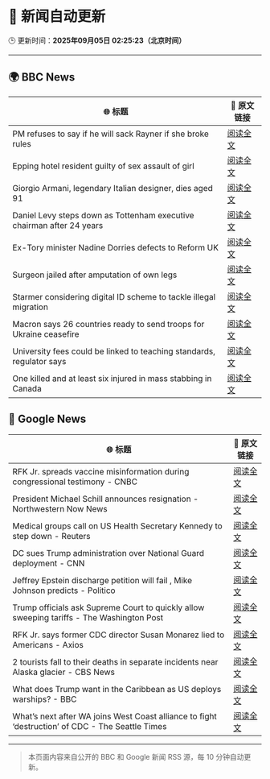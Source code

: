 # 🧠 新闻自动更新

🕒 更新时间：**2025年09月05日 02:25:23（北京时间）**

---

## 🌍 BBC News

| 🌐 标题 | 🔗 原文链接 |
|--------|-------------|
| PM refuses to say if he will sack Rayner if she broke rules | [阅读全文](https://www.bbc.com/news/articles/ce321d2n45vo?at_medium=RSS&at_campaign=rss) |
| Epping hotel resident guilty of sex assault of girl | [阅读全文](https://www.bbc.com/news/articles/cde3w04jwjzo?at_medium=RSS&at_campaign=rss) |
| Giorgio Armani, legendary Italian designer, dies aged 91 | [阅读全文](https://www.bbc.com/news/articles/ceq25w34lv4o?at_medium=RSS&at_campaign=rss) |
| Daniel Levy steps down as Tottenham executive chairman after 24 years | [阅读全文](https://www.bbc.com/sport/football/articles/c9qng2rj38do?at_medium=RSS&at_campaign=rss) |
| Ex-Tory minister Nadine Dorries defects to Reform UK | [阅读全文](https://www.bbc.com/news/articles/cj9zld87y1go?at_medium=RSS&at_campaign=rss) |
| Surgeon jailed after amputation of own legs | [阅读全文](https://www.bbc.com/news/articles/c5yvpx20le2o?at_medium=RSS&at_campaign=rss) |
| Starmer considering digital ID scheme to tackle illegal migration | [阅读全文](https://www.bbc.com/news/articles/c5y5379djl3o?at_medium=RSS&at_campaign=rss) |
| Macron says 26 countries ready to send troops for Ukraine ceasefire | [阅读全文](https://www.bbc.com/news/articles/czxwl15w2qko?at_medium=RSS&at_campaign=rss) |
| University fees could be linked to teaching standards, regulator says | [阅读全文](https://www.bbc.com/news/articles/c2ejd4n93n2o?at_medium=RSS&at_campaign=rss) |
| One killed and at least six injured in  mass stabbing in Canada | [阅读全文](https://www.bbc.com/news/articles/cp8jnrrlvqvo?at_medium=RSS&at_campaign=rss) |

## 📰 Google News

| 🌐 标题 | 🔗 原文链接 |
|--------|-------------|
| RFK Jr. spreads vaccine misinformation during congressional testimony - CNBC | [阅读全文](https://news.google.com/rss/articles/CBMiqAFBVV95cUxQenRRZnctWUpPVHAzYldiVm9pTlFxNzQxdm1YWGxKNTlVNkZ5cHhzWDdkek8wRHZpcjhtQ3NtMkJIb3lNTkxPRDVzNDZ2Z3A3QkxVT3I2TE5oMGFUMFB0SUtwejZ6TUZ6eUVMQmtKV3lZMno1SmhxMmdURmVDcURsR0hWS3NqSXVXdEw3bzNrME5QWjV0QUVTYmRjb2xwOWotcmdZejUyLUnSAa4BQVVfeXFMTTltakVtWmFiYVJiWXA2VDRHNVJkU0kzUVZISnIyb1NYb2thQjRvbGIxTVBpNV9xTVRIalp3YU1aSVFwQzRqNlgxNzFKdm04RDlUeXpnekVEdmhieFpVbVhQWkRtdzVVU3lzbndsVzNzN25JSl9NOHQtRWxuTXNwdnFkWEpFRnVLaVVkVXJ2ampIX3ZhaGd2SzlIR1JTSWxCOGE1ZTJ6aU5wOGZCdlBB?oc=5) |
| President Michael Schill announces resignation - Northwestern Now News | [阅读全文](https://news.google.com/rss/articles/CBMimAFBVV95cUxOX0dpRGpreDVSNEJ6bVE5QTdHSFBUb1pYZDMxcHItaVZacllGM3dtMjU3WVNDaU9rMnpSWmJTZEJSRUFKWmNDcWJvTVhWODM1dVUwOVFMazFnMGthTVQtNmVPb0FwbFAwM3dZYkpjZzk2ZWs4QWZ4WTR2eThaemctY1ZRaU1nMjNnTU1zbFR4VlN1N2xiM2ZFQg?oc=5) |
| Medical groups call on US Health Secretary Kennedy to step down - Reuters | [阅读全文](https://news.google.com/rss/articles/CBMiyAFBVV95cUxNQnZCRnJNUGJnVm9rWXJRM09vOVJmckdBUDBnLVNmS2pEem12andnalpHN1FWMVg3Q2pydHRjMDFKWjlNRUlWelJGQlVERlg3ZVczOUZsQ0RBeVlqWkZLVnFxTU01UXRRejJKajV6ajJOMWJIdzM3Y0k2TW9MRjBjcHdDY3hPZHNvX2JCcmhsSnQxTVlKSE9TWDFyeHk1S0lreFYtdFZpSW54VEVjWGdxVUpmclZUY2c5VDl4ZEZXSFBtN1d3RXpYYg?oc=5) |
| DC sues Trump administration over National Guard deployment - CNN | [阅读全文](https://news.google.com/rss/articles/CBMihgFBVV95cUxQbVNwQlNGa3d3Y1pHMk1hTXVwaGd6MHhyN3p0UGlpeDJ3TDgxZks3WXpDUGx6Z1ZOSHo3ZGxnQWNBZmkwUS1iRS1vMFNfT2RyU0FZUlN3V2pIazZvSUgxNHNVcGNVMTBUcGtOSU5henNRYWFEQUVrOGVjV1NTNDNOMVhHNklJQQ?oc=5) |
| Jeffrey Epstein discharge petition will fail , Mike Johnson predicts - Politico | [阅读全文](https://news.google.com/rss/articles/CBMirwFBVV95cUxOZkUtSGlYU3VvZ1IxTDVTTlhUcXpTdkxiOXRDR3N0T0xVQVdIZFNRMVJCejhuQVZPd3J0S1FnNExWRTdDZm0tdkltVFFOaEJFQ3BVZVNyMDYzSk1CbHFLa2Z1Rjd0blIzZjJkNVI0d1dGWmNvSkFLbmpONTVMOFhwVVcwSlRVb01Sd3llb29uZkpFei1fVmlIUlZfQ1ZTRHBHbGkwb3h1MHctRUN2ZnpR?oc=5) |
| Trump officials ask Supreme Court to quickly allow sweeping tariffs - The Washington Post | [阅读全文](https://news.google.com/rss/articles/CBMijwFBVV95cUxQeUxSdzczaHRralVjLU91TXg1bEJfbEhsUHlxRlh4dmM1eWd0enRqMzFxMFFiMU1xckFWR2ZMal9pNjFkdlJlTHJIZEpzc0xiNmtTNWtqMk1ianJGaUF3eEVFNHk2ZWxlY3l3ZmNuaE41eVFfVDBRT3ZzalYyTkJWa1dveGI3UFhFNTloN25YSQ?oc=5) |
| RFK Jr. says former CDC director Susan Monarez lied to Americans - Axios | [阅读全文](https://news.google.com/rss/articles/CBMie0FVX3lxTE00SzF6VmVIOUt4dTFmTzNhcHJwVWNPcGdKNjIxeGJ4d0NUWkpac21vOVptX2lWT0ZYSmprM3BBVWxZZVZJeTg0bm9qOUcyT0JydjBTR3BJRk55Yi1rUHFfWW83RGxqVnNvY29SV091TWRQMEE4ZXdZd0xyUQ?oc=5) |
| 2 tourists fall to their deaths in separate incidents near Alaska glacier - CBS News | [阅读全文](https://news.google.com/rss/articles/CBMic0FVX3lxTE5sRFEtNXlDMW9CajFjSGc2RU5qMmJRM195aFFlMzRQa2thRUdpRnZFOEd4aVBSb3d1OGhoV3pEMFNiUHhMZ3RtMEQwWjhlXzFGclp6THhxNzUzQWhIMUZ2eFhGQVQyWjBhRkxLZTQ2VGFsc2fSAXhBVV95cUxNNzJ5dUpsT3hVbDRCSHFtNVdzd2xLWGpWdENmcmpGYnFSdlFtRnJ0M1FWVzFRMnktY29NQmEzNkhBWHU0b2w0Q3N3LTd6Zml0Mk9QeHJJbTZqRTNieW5MNXB4RW1iUVNhTmR0WUt4T0FYVndPTUx3a1E?oc=5) |
| What does Trump want in the Caribbean as US deploys warships? - BBC | [阅读全文](https://news.google.com/rss/articles/CBMiWkFVX3lxTFAtUU5Ga3U5U3NNdVdfUk5YRTBuMlFxZmkyOHVUSHBZbDF0TElxbDNKbjlwMVQ4eDlTLTk0WEZfQWRWSFZOLTZfN09QR1JoM21KUkw0RzZ1MDhhQdIBX0FVX3lxTE8zWmtDNFI4THhYU0hMLVVuZlRqeUplRFNpNlRXbk1fN0VaSUQ4cExIdmd0ZnJxRkZTRWdkNVlxOE5MaWRnOUYwc3NKNWRmUmZHcTk5bzN1Wmx6dTAxYldZ?oc=5) |
| What’s next after WA joins West Coast alliance to fight ‘destruction’ of CDC - The Seattle Times | [阅读全文](https://news.google.com/rss/articles/CBMiuwFBVV95cUxOLV8xZ2J5WkhvSUpQSlFDMjNmOHVidGVPcTVXa2xCR0dvclRtWTlVX2hlWHRfRVNPQUl5UnE1SEpDSjJoM29TNmJXaC16WWR5ZTEzczM5emRISVVCNXpjbnFfWk5md3BsT0VqS25uU1BJSTlRZ0M4Q3AweGl0cV9oRkhXc3YxYThneHVZVG9tcGF5YXl4T1JyY09YUFY5T296eVc5STJxcDlQMnVGUXZJdnQ4d3ZGMDRTVHVF?oc=5) |

---
> 本页面内容来自公开的 BBC 和 Google 新闻 RSS 源，每 10 分钟自动更新。